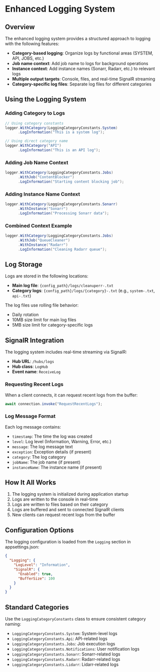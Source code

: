 # Enhanced Logging System

## Overview

The enhanced logging system provides a structured approach to logging with the following features:

- **Category-based logging**: Organize logs by functional areas (SYSTEM, API, JOBS, etc.)
- **Job name context**: Add job name to logs for background operations
- **Instance context**: Add instance names (Sonarr, Radarr, etc.) to relevant logs
- **Multiple output targets**: Console, files, and real-time SignalR streaming
- **Category-specific log files**: Separate log files for different categories

## Using the Logging System

### Adding Category to Logs

```csharp
// Using category constants
logger.WithCategory(LoggingCategoryConstants.System)
      .LogInformation("This is a system log");

// Using direct category name
logger.WithCategory("API")
      .LogInformation("This is an API log");
```

### Adding Job Name Context

```csharp
logger.WithCategory(LoggingCategoryConstants.Jobs)
      .WithJob("ContentBlocker")
      .LogInformation("Starting content blocking job");
```

### Adding Instance Name Context

```csharp
logger.WithCategory(LoggingCategoryConstants.Sonarr)
      .WithInstance("Sonarr")
      .LogInformation("Processing Sonarr data");
```

### Combined Context Example

```csharp
logger.WithCategory(LoggingCategoryConstants.Jobs)
      .WithJob("QueueCleaner")
      .WithInstance("Radarr")
      .LogInformation("Cleaning Radarr queue");
```

## Log Storage

Logs are stored in the following locations:

- **Main log file**: `{config_path}/logs/cleanuperr-.txt`
- **Category logs**: `{config_path}/logs/{category}-.txt` (e.g., `system-.txt`, `api-.txt`)

The log files use rolling file behavior:
- Daily rotation
- 10MB size limit for main log files
- 5MB size limit for category-specific logs

## SignalR Integration

The logging system includes real-time streaming via SignalR:

- **Hub URL**: `/hubs/logs`
- **Hub class**: `LogHub`
- **Event name**: `ReceiveLog`

### Requesting Recent Logs

When a client connects, it can request recent logs from the buffer:

```javascript
await connection.invoke("RequestRecentLogs");
```

### Log Message Format

Each log message contains:
- `timestamp`: The time the log was created
- `level`: Log level (Information, Warning, Error, etc.)
- `message`: The log message text
- `exception`: Exception details (if present)
- `category`: The log category
- `jobName`: The job name (if present)
- `instanceName`: The instance name (if present)

## How It All Works

1. The logging system is initialized during application startup
2. Logs are written to the console in real-time
3. Logs are written to files based on their category
4. Logs are buffered and sent to connected SignalR clients
5. New clients can request recent logs from the buffer

## Configuration Options

The logging configuration is loaded from the `Logging` section in appsettings.json:

```json
{
  "Logging": {
    "LogLevel": "Information",
    "SignalR": {
      "Enabled": true,
      "BufferSize": 100
    }
  }
}
```

## Standard Categories

Use the `LoggingCategoryConstants` class to ensure consistent category naming:

- `LoggingCategoryConstants.System`: System-level logs
- `LoggingCategoryConstants.Api`: API-related logs
- `LoggingCategoryConstants.Jobs`: Job execution logs
- `LoggingCategoryConstants.Notifications`: User notification logs
- `LoggingCategoryConstants.Sonarr`: Sonarr-related logs
- `LoggingCategoryConstants.Radarr`: Radarr-related logs
- `LoggingCategoryConstants.Lidarr`: Lidarr-related logs
